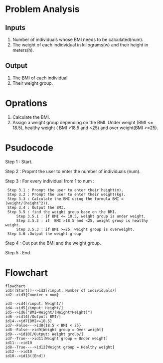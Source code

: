 # Problem Analysis
## Inputs
1. Number of individuals whose BMI needs to be calculated(num).
2. The weight of each indidvidual in killograms(w) and their height in meters(h).
## Output
1. The BMI of each individual
2. Their weight group. 
# Oprations
1. Calculate the BMI.
2. Assign a weight group depending on the BMI. Under weight (BMI <= 18.5), healthy weight ( BMI >18.5 and <25) and over weight(BMI >=25).
# Psudocode
Step 1 : Start.

Step 2 : Propmt the user to enter the number of individuals (num).

Step 3 : For every individual from 1 to num :
     
     Step 3.1 : Prompt the user to enter their height(m).
     Step 3.2 : Prompt the user to enter their weight(kg).
     Step 3.3 : Calculate the BMI using the formula BMI = (weight/(height^2)).
     Step 3.4 : Output the BMI.
     Step 3.5 : find the weight group base on the BMI.
         Step 3.5.1 : if BMI <= 18.5, weight group is under weight.
         Step 3.5.2 : if  BMI >18.5 and <25, weight group is healthy weight.
         Step 3.5.3 : if BMI >=25, weight group is overweight.
     Step 3.6 :Output the weight group
     
 Step 4 : Out put the BMI and the weight group.
 
 Step 5 : End.


# Flowchart



``` mermaid
flowchart 
id1([Start])-->id2[/input: Number of individuals/]
id2-->id3{Counter < num}

id3-->id4[/input: Weight/]
id4-->id5[/input: Height/]
id5-->id6["BMI=Weight/(Height*Height)"] 
id6-->id14[/Output: BMI/]
id14-->id7{BMI<=18.5}
id7--False--->id8{18.5 < BMI < 25}
id8--False-->id9[Weight group = Over weight]
id9--->id10[/Output: Weight group/]
id7--True--->id11[Weight group = Under weight]
id11--->id10
id8--True---->id12[Weight group = Healthy weight]
id12--->id10
id10-->id13([End])


```
